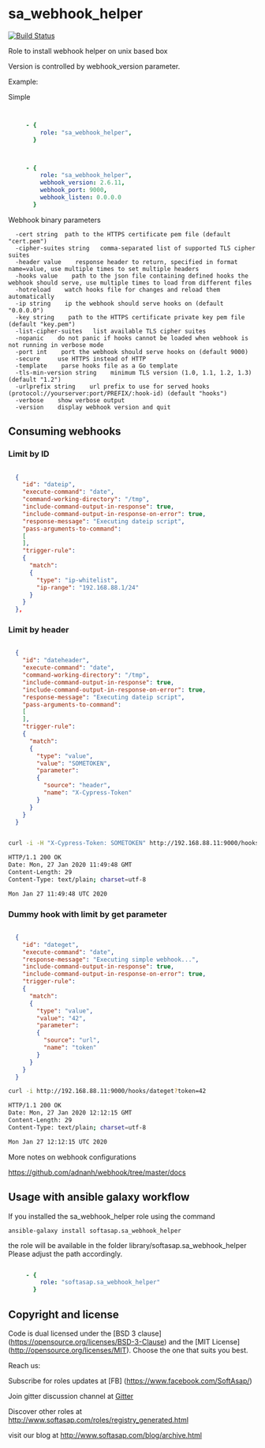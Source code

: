 sa_webhook_helper
=================

[![Build Status](https://travis-ci.com/softasap/sa_webhook_helper.svg?branch=master)](https://travis-ci.com/softasap/sa_webhook_helper)


Role to install webhook helper on unix based box

Version is controlled by  webhook_version parameter.


Example:

Simple

```YAML


     - {
         role: "sa_webhook_helper",
       }

```

```YAML


     - {
         role: "sa_webhook_helper",
         webhook_version: 2.6.11,
         webhook_port: 9000,
         webhook_listen: 0.0.0.0
       }

```





Webhook binary parameters

```
  -cert string	path to the HTTPS certificate pem file (default "cert.pem")
  -cipher-suites string   comma-separated list of supported TLS cipher suites
  -header value    response header to return, specified in format name=value, use multiple times to set multiple headers
  -hooks value    path to the json file containing defined hooks the webhook should serve, use multiple times to load from different files
  -hotreload    watch hooks file for changes and reload them automatically
  -ip string    ip the webhook should serve hooks on (default "0.0.0.0")
  -key string    path to the HTTPS certificate private key pem file (default "key.pem")
  -list-cipher-suites   list available TLS cipher suites
  -nopanic    do not panic if hooks cannot be loaded when webhook is not running in verbose mode
  -port int    port the webhook should serve hooks on (default 9000)
  -secure     use HTTPS instead of HTTP
  -template    parse hooks file as a Go template
  -tls-min-version string    minimum TLS version (1.0, 1.1, 1.2, 1.3) (default "1.2")
  -urlprefix string    url prefix to use for served hooks (protocol://yourserver:port/PREFIX/:hook-id) (default "hooks")
  -verbose    show verbose output
  -version    display webhook version and quit
```


Consuming webhooks
------------------

### Limit by ID

```json

  {
    "id": "dateip",
    "execute-command": "date",
    "command-working-directory": "/tmp",
    "include-command-output-in-response": true,
    "include-command-output-in-response-on-error": true,
    "response-message": "Executing dateip script",
    "pass-arguments-to-command":
    [
    ],
    "trigger-rule":
    {
      "match":
      {
        "type": "ip-whitelist",
        "ip-range": "192.168.88.1/24"
      }
    }
  },
```


### Limit by header

```json

  {
    "id": "dateheader",
    "execute-command": "date",
    "command-working-directory": "/tmp",
    "include-command-output-in-response": true,
    "include-command-output-in-response-on-error": true,
    "response-message": "Executing dateip script",
    "pass-arguments-to-command":
    [
    ],
    "trigger-rule":
    {
      "match":
      {
        "type": "value",
        "value": "SOMETOKEN",
        "parameter":
        {
          "source": "header",
          "name": "X-Cypress-Token"
        }
      }
    }
  }

```

```sh

curl -i -H "X-Cypress-Token: SOMETOKEN" http://192.168.88.11:9000/hooks/dateheader

HTTP/1.1 200 OK
Date: Mon, 27 Jan 2020 11:49:48 GMT
Content-Length: 29
Content-Type: text/plain; charset=utf-8

Mon Jan 27 11:49:48 UTC 2020
```

### Dummy hook with limit by get parameter

```json

  {
    "id": "dateget",
    "execute-command": "date",
    "response-message": "Executing simple webhook...",
    "include-command-output-in-response": true,
    "include-command-output-in-response-on-error": true,
    "trigger-rule":
    {
      "match":
      {
        "type": "value",
        "value": "42",
        "parameter":
        {
          "source": "url",
          "name": "token"
        }
      }
    }
  }

```

```sh
curl -i http://192.168.88.11:9000/hooks/dateget?token=42

HTTP/1.1 200 OK
Date: Mon, 27 Jan 2020 12:12:15 GMT
Content-Length: 29
Content-Type: text/plain; charset=utf-8

Mon Jan 27 12:12:15 UTC 2020

```

More notes on webhook configurations

https://github.com/adnanh/webhook/tree/master/docs


Usage with ansible galaxy workflow
----------------------------------

If you installed the sa_webhook_helper role using the command

`
   ansible-galaxy install softasap.sa_webhook_helper
`

the role will be available in the folder library/softasap.sa_webhook_helper
Please adjust the path accordingly.

```YAML

     - {
         role: "softasap.sa_webhook_helper"
       }

```



Copyright and license
---------------------

Code is dual licensed under the [BSD 3 clause] (https://opensource.org/licenses/BSD-3-Clause) and the [MIT License] (http://opensource.org/licenses/MIT). Choose the one that suits you best.

Reach us:

Subscribe for roles updates at [FB] (https://www.facebook.com/SoftAsap/)

Join gitter discussion channel at [Gitter](https://gitter.im/softasap)

Discover other roles at  http://www.softasap.com/roles/registry_generated.html

visit our blog at http://www.softasap.com/blog/archive.html

